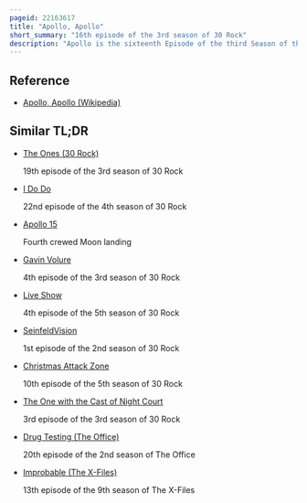 ```yaml
---
pageid: 22163617
title: "Apollo, Apollo"
short_summary: "16th episode of the 3rd season of 30 Rock"
description: "Apollo is the sixteenth Episode of the third Season of the american Television Comedy Series 30 Rock and the 52nd Episode of the Series Overall. It was written by executive Producer Robert Carlock and was directed by millicent Shelton. The Episode originally aired on Nbc in the united States on March 26 2009. In this Episode guest Stars include dean Winters and Adam West."
---
```


## Reference

- [Apollo, Apollo (Wikipedia)](https://en.wikipedia.org/?curid=22163617)

## Similar TL;DR

- [The Ones (30 Rock)](/tldr/en/the-ones-30-rock)

  19th episode of the 3rd season of 30 Rock

- [I Do Do](/tldr/en/i-do-do)

  22nd episode of the 4th season of 30 Rock

- [Apollo 15](/tldr/en/apollo-15)

  Fourth crewed Moon landing

- [Gavin Volure](/tldr/en/gavin-volure)

  4th episode of the 3rd season of 30 Rock

- [Live Show](/tldr/en/live-show)

  4th episode of the 5th season of 30 Rock

- [SeinfeldVision](/tldr/en/seinfeldvision)

  1st episode of the 2nd season of 30 Rock

- [Christmas Attack Zone](/tldr/en/christmas-attack-zone)

  10th episode of the 5th season of 30 Rock

- [The One with the Cast of Night Court](/tldr/en/the-one-with-the-cast-of-night-court)

  3rd episode of the 3rd season of 30 Rock

- [Drug Testing (The Office)](/tldr/en/drug-testing-the-office)

  20th episode of the 2nd season of The Office

- [Improbable (The X-Files)](/tldr/en/improbable-the-x-files)

  13th episode of the 9th season of The X-Files
